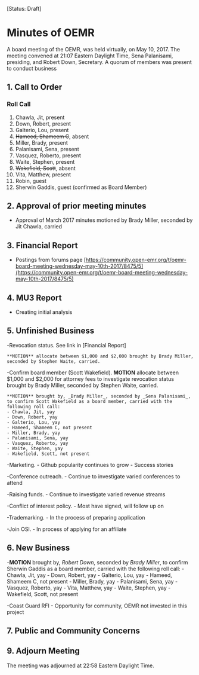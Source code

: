 [Status: Draft]

# Minutes of OEMR
A board meeting of the OEMR, was held virtually, on May 10, 2017. The meeting convened at 21:07 Eastern Daylight Time, Sena Palanisami, presiding, and Robert Down, Secretary. A quorum of members was present to conduct business

## 1. Call to Order

### Roll Call

1. Chawla, Jit, present
2. Down, Robert, present
3. Galterio, Lou, present
4. ~~Hameed, Shameem C~~, absent
5. Miller, Brady, present
6. Palanisami, Sena, present
7. Vasquez, Roberto, present
8. Waite, Stephen, present
9. ~~Wakefield, Scott~~, absent
10. Vita, Matthew, present
11. Robin, guest
12. Sherwin Gaddis, guest (confirmed as Board Member)

## 2. Approval of prior meeting minutes

- Approval of March 2017 minutes motioned by Brady Miller, seconded by Jit Chawla, carried

## 3. Financial Report

- Postings from forums page [https://community.open-emr.org/t/oemr-board-meeting-wednesday-may-10th-2017/8475/5](https://community.open-emr.org/t/oemr-board-meeting-wednesday-may-10th-2017/8475/5)

## 4. MU3 Report
- Creating initial analysis

## 5. Unfinished Business
-Revocation status.
    See link in [Financial Report]

    **MOTION** allocate between $1,000 and $2,000 brought by Brady Miller, seconded by Stephen Waite, carried.

-Confirm board member (Scott Wakefield).
    **MOTION** allocate between $1,000 and $2,000 for attorney fees to investigate revocation status brought by Brady Miller, seconded by Stephen Waite, carried.

    **MOTION** brought by, _Brady Miller_, seconded by _Sena Palanisami_, to confirm Scott Wakefield as a board member, carried with the following roll call:
    - Chawla, Jit, yay
    - Down, Robert, yay
    - Galterio, Lou, yay
    - Hameed, Shameem C, not present
    - Miller, Brady, yay
    - Palanisami, Sena, yay
    - Vasquez, Roberto, yay
    - Waite, Stephen, yay
    - Wakefield, Scott, not present

-Marketing.
    - Github popularity continues to grow
    - Success stories

-Conference outreach.
    - Continue to investigate varied conferences to attend

-Raising funds.
    - Continue to investigate varied revenue streams

-Conflict of interest policy.
    - Most have signed, will follow up on

-Trademarking.
    - In the process of preparing application

-Join OSI.
    - In process of applying for an affiliate

## 6. New Business
-**MOTION** brought by, _Robert Down_, seconded by _Brady Miller_, to confirm Sherwin Gaddis as a board member, carried with the following roll call:
    - Chawla, Jit, yay
    - Down, Robert, yay
    - Galterio, Lou, yay
    - Hameed, Shameem C, not present
    - Miller, Brady, yay
    - Palanisami, Sena, yay
    - Vasquez, Roberto, yay
    - Vita, Matthew, yay
    - Waite, Stephen, yay
    - Wakefield, Scott, not present

-Coast Guard RFI
    - Opportunity for community, OEMR not invested in this project

## 7. Public and Community Concerns

## 9. Adjourn Meeting
The meeting was adjourned at 22:58 Eastern Daylight Time.


